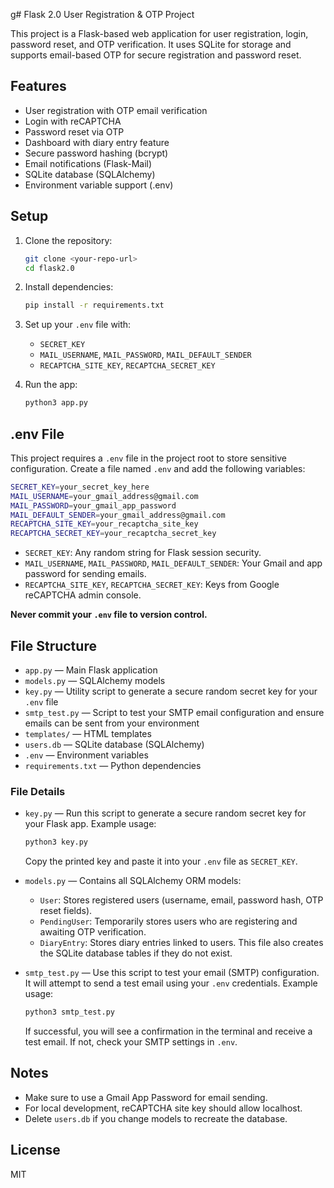 g# Flask 2.0 User Registration & OTP Project

This project is a Flask-based web application for user registration, login, password reset, and OTP verification. It uses SQLite for storage and supports email-based OTP for secure registration and password reset.

## Features
- User registration with OTP email verification
- Login with reCAPTCHA
- Password reset via OTP
- Dashboard with diary entry feature
- Secure password hashing (bcrypt)
- Email notifications (Flask-Mail)
- SQLite database (SQLAlchemy)
- Environment variable support (.env)

## Setup
1. Clone the repository:
   ```sh
   git clone <your-repo-url>
   cd flask2.0
   ```
2. Install dependencies:
   ```bash
   pip install -r requirements.txt
   ```
3. Set up your `.env` file with:
   - `SECRET_KEY`
   - `MAIL_USERNAME`, `MAIL_PASSWORD`, `MAIL_DEFAULT_SENDER`
   - `RECAPTCHA_SITE_KEY`, `RECAPTCHA_SECRET_KEY`

4. Run the app:
   ```sh
   python3 app.py
   ```

## .env File
This project requires a `.env` file in the project root to store sensitive configuration. Create a file named `.env` and add the following variables:

```bash
SECRET_KEY=your_secret_key_here
MAIL_USERNAME=your_gmail_address@gmail.com
MAIL_PASSWORD=your_gmail_app_password
MAIL_DEFAULT_SENDER=your_gmail_address@gmail.com
RECAPTCHA_SITE_KEY=your_recaptcha_site_key
RECAPTCHA_SECRET_KEY=your_recaptcha_secret_key
```

- `SECRET_KEY`: Any random string for Flask session security.
- `MAIL_USERNAME`, `MAIL_PASSWORD`, `MAIL_DEFAULT_SENDER`: Your Gmail and app password for sending emails.
- `RECAPTCHA_SITE_KEY`, `RECAPTCHA_SECRET_KEY`: Keys from Google reCAPTCHA admin console.

**Never commit your `.env` file to version control.**

## File Structure
- `app.py` — Main Flask application
- `models.py` — SQLAlchemy models
- `key.py` — Utility script to generate a secure random secret key for your `.env` file
- `smtp_test.py` — Script to test your SMTP email configuration and ensure emails can be sent from your environment
- `templates/` — HTML templates
- `users.db` — SQLite database (SQLAlchemy)
- `.env` — Environment variables
- `requirements.txt` — Python dependencies

### File Details
- `key.py` — Run this script to generate a secure random secret key for your Flask app. Example usage:
  ```bash
  python3 key.py
  ```
  Copy the printed key and paste it into your `.env` file as `SECRET_KEY`.

- `models.py` — Contains all SQLAlchemy ORM models:
  - `User`: Stores registered users (username, email, password hash, OTP reset fields).
  - `PendingUser`: Temporarily stores users who are registering and awaiting OTP verification.
  - `DiaryEntry`: Stores diary entries linked to users.
  This file also creates the SQLite database tables if they do not exist.

- `smtp_test.py` — Use this script to test your email (SMTP) configuration. It will attempt to send a test email using your `.env` credentials. Example usage:
  ```bash
  python3 smtp_test.py
  ```
  If successful, you will see a confirmation in the terminal and receive a test email. If not, check your SMTP settings in `.env`.

## Notes
- Make sure to use a Gmail App Password for email sending.
- For local development, reCAPTCHA site key should allow localhost.
- Delete `users.db` if you change models to recreate the database.

## License
MIT
